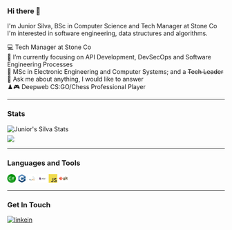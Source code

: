 ### Hi there 👋
I'm Junior Silva, BSc in Computer Science and Tech Manager at Stone Co<br>I'm interested in software engineering, data structures and algorithms.

💻 Tech Manager at Stone Co<br>
🚀 I’m currently focusing on API Development, DevSecOps and Software Engineering Processes <br>
🎯 MSc in Electronic Engineering and Computer Systems; and a ~~Tech Leader~~<br>
💬 Ask me about anything, I would like to answer<br>
:chess_pawn::video_game: Deepweb CS:GO/Chess Professional Player<br>

---
### Stats

![Junior's Silva Stats](https://github-readme-stats.vercel.app/api?username=juniorsilva42&show_icons=true&count_private=true&include_all_commits=true)<br>
<img align="middle" src="https://github-readme-stats.vercel.app/api/top-langs/?username=juniorsilva42&hide_title=true&langs_count=15&hide=html,css&layout=compact"></img> 

---
### Languages and Tools
<code><img height="20" src="https://raw.githubusercontent.com/github/explore/80688e429a7d4ef2fca1e82350fe8e3517d3494d/topics/csharp/csharp.png"></code>
<code><img height="20" src="https://raw.githubusercontent.com/github/explore/80688e429a7d4ef2fca1e82350fe8e3517d3494d/topics/cpp/cpp.png"></code>
<code><img height="20" src="https://raw.githubusercontent.com/github/explore/80688e429a7d4ef2fca1e82350fe8e3517d3494d/topics/mysql/mysql.png"></code>
<code><img height="20" src="https://raw.githubusercontent.com/github/explore/80688e429a7d4ef2fca1e82350fe8e3517d3494d/topics/elixir/elixir.png"></code>
<code><img height="20" src="https://raw.githubusercontent.com/github/explore/80688e429a7d4ef2fca1e82350fe8e3517d3494d/topics/javascript/javascript.png"></code>
<code><img height="20" src="https://raw.githubusercontent.com/github/explore/80688e429a7d4ef2fca1e82350fe8e3517d3494d/topics/git/git.png"></code>

---
### Get In Touch
[![linkein](https://img.shields.io/badge/-LinkedIn-blue?style=flat-square&logo=Linkedin&logoColor=white&link=https://www.linkedin.com/in/juniorsilva42/)](https://www.linkedin.com/in/juniorsilva42/)&nbsp;
